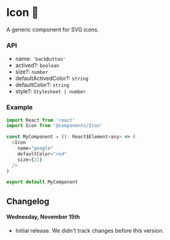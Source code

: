 # Icon 💠
A generic component for SVG icons.

### API
* name: `'backButton'`
* actived?: `boolean`
* size?: `number`
* defaultActivedColor?: `string`
* defaultColor?: `string`
* style?: `Stylesheet | number`

### Example
```js
import React from 'react'
import Icon from '@components/Icon'

const MyComponent = (): React$Element<any> => (
  <Icon
    name="google"
    defaultColor="red"
    size={22}
  />
)

export default MyComponent
```

## Changelog
#### Wednesday, November 15th
- Initial release. We didn't track changes before this version.
